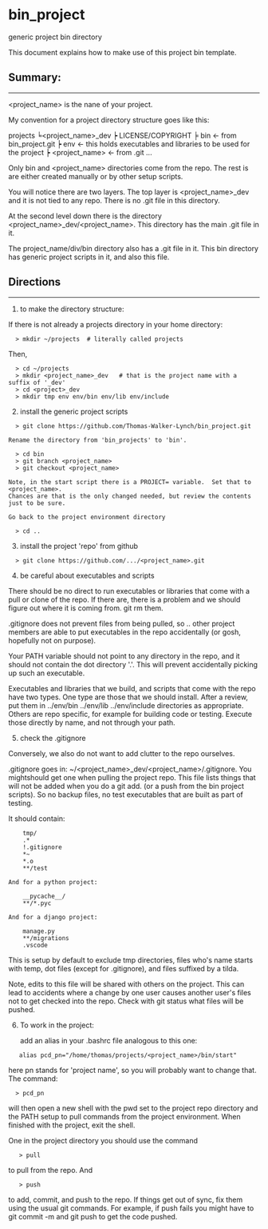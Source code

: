 # bin_project

generic project bin directory

This document explains how to make use of this project bin template.

## Summary:
--------

<project_name> is the nane of your project.

My convention for a project directory structure goes like this:

  projects
         ╘<project_name>_dev
          ┝ LICENSE/COPYRIGHT
          ╞ bin  <- from bin_project.git
          ┝ env  <- this holds executables and libraries to be used for the project
          ┝ <project_name>  <-  from <project>.git
         ...

Only bin and <project_name> directories come from the repo.  The rest is
are either created manually or by other setup scripts.

You will notice there are two layers.  The top layer is <project_name>_dev
and it is not tied to any repo.  There is no .git file in this directory.

At the second level down there is the directory <project_name>_dev/<project_name>. This
directory has the main .git file in it.

The project_name/div/bin directory also has a .git file in it.  This bin directory
has generic project scripts in it, and also this file.


## Directions
--------

1. to make the directory structure:

  If there is not already a projects directory in your home directory:
  ```
    > mkdir ~/projects  # literally called projects
  ```

  Then,
  ```
    > cd ~/projects
    > mkdir <project_name>_dev   # that is the project name with a suffix of '_dev'
    > cd <project>_dev
    > mkdir tmp env env/bin env/lib env/include
  ```


2. install the generic project scripts

  ```
    > git clone https://github.com/Thomas-Walker-Lynch/bin_project.git
  ```

    Rename the directory from 'bin_projects' to 'bin'.
    
  ```
    > cd bin
    > git branch <project_name>
    > git checkout <project_name>
  ```

    Note, in the start script there is a PROJECT= variable.  Set that to <project_name>.
    Chances are that is the only changed needed, but review the contents just to be sure.
    
    Go back to the project environment directory
    
  ```
    > cd .. 
  ```

3. install the project 'repo' from github

  ```
    > git clone https://github.com/.../<project_name>.git
  ```

4. be careful about executables and scripts

  There should be no direct to run executables or libraries that come with a pull or clone
  of the repo.  If there are, there is a problem and we should figure out where it is
  coming from.  git rm them.

  .gitignore does not prevent files from being pulled, so .. other project members
  are able to put executables in the repo accidentally (or gosh, hopefully not on
  purpose). 

  Your PATH variable should not point to any directory in the repo, and it should not
  contain the dot directory '.'.   This will prevent accidentally picking up such an
  executable.

  Executables and libraries that we build, and scripts that come with the repo have two
  types.  One type are those that we should install.  After a review, put them in ../env/bin
  ../env/lib ../env/include directories as appropriate.  Others are repo specific, for
  example for building code or testing.  Execute those directly by name, and not through
  your path.

5. check the .gitignore

 Conversely, we also do not want to add clutter to the repo ourselves.   

 .gitignore goes in: ~/<project_name>_dev/<project_name>/.gitignore.  You mightshould get one
 when pulling the project repo.  This file lists things that will not be added when you
 do a git add. (or a push from the bin project scripts).  So no backup files, no test
 executables that are built as part of testing.

 It should contain:

  ```
      tmp/
      .*
      !.gitignore
      *~
      *.o
      **/test
  ```

    And for a python project:
  ```
      __pycache__/
      **/*.pyc
  ```
 
    And for a django project:
  ```
      manage.py
      **/migrations
      .vscode
  ```

  This is setup by default to exclude tmp directories, files who's name starts with
  temp, dot files (except for .gitignore), and files suffixed by a tilda.

  Note, edits to this file will be shared with others on the project. This can
  lead to accidents where a change by one user causes another user's files not
  to get checked into the repo.  Check with git status what files will be
  pushed.

6. To work in the project:

   add an alias in your .bashrc file analogous to this one:

  ```
     alias pcd_pn="/home/thomas/projects/<project_name>/bin/start"
  ```

   here pn stands for 'project name', so you will probably want to change that.
   The command:

  ```
    > pcd_pn
  ```

   will then open a new shell with the pwd set to the project repo directory and the PATH
   setup to pull commands from the project environment.  When finished with the project,
   exit the shell.

   One in the project directory you should use the command

  ```
     > pull
  ```

   to pull from the repo.  And

  ```
     > push
  ```

   to add, commit, and push to the repo.  If things get out of sync, fix them using
   the usual git commands.  For example, if push fails you might have to git commit -m and
   git push to get the code pushed.




